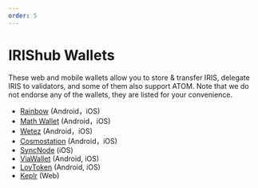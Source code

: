 ```yaml
---
order: 5
---
```


# IRIShub Wallets

These web and mobile wallets allow you to store & transfer IRIS, delegate IRIS to validators, and some of them also support ATOM. Note that we do not endorse any of the wallets, they are listed for your convenience.

- [Rainbow](https://www.rainbow.one/) (Android，iOS)
- [Math Wallet](http://www.mathwallet.org/en/) (Android，iOS)
- [Wetez](https://www.wetez.io/pc/homepage) (Android，iOS)
- [Cosmostation](https://www.cosmostation.io/) (Android，iOS)
- [SyncNode](https://wallet.syncnode.ro/) (iOS)
- [ViaWallet](https://viawallet.com/) (Android, iOS)
- [LoyToken](http://www.loytoken.com/) (Android, iOS)
- [Keplr](https://keplr.app/) (Web)
